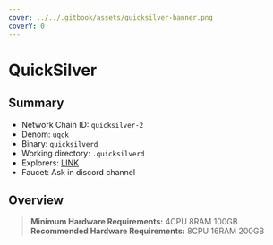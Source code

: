 ```yaml
---
cover: ../../.gitbook/assets/quicksilver-banner.png
coverY: 0
---
```


# QuickSilver

## Summary

* Network Chain ID: `quicksilver-2`
* Denom: `uqck`
* Binary: `quicksilverd`
* Working directory: `.quicksilverd`
* Explorers: [LINK](https://quicksilver.explorers.guru/)
* Faucet: Ask in discord channel

## Overview

> **Minimum Hardware Requirements:** 4CPU 8RAM 100GB \
> **Recommended Hardware Requirements:** 8CPU 16RAM 200GB

